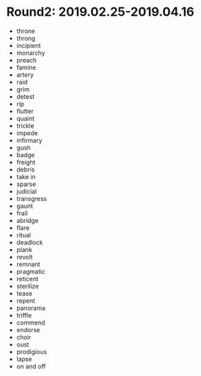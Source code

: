 # Round2: 2019.02.25-2019.04.16

- throne
- throng
- incipient
- monarchy
- preach
- famine
- artery
- raid
- grim
- detest
- rip
- flutter
- quaint
- trickle
- impede
- infirmary
- gush
- badge
- freight
- debris
- take in
- sparse
- judicial
- transgress
- gaunt
- frail
- abridge
- flare
- ritual
- deadlock
- plank
- revolt
- remnant
- pragmatic
- reticent
- sterilize
- tease
- repent
- panorama
- triffle
- commend
- endorse
- choir
- oust
- prodigious
- lapse
- on and off